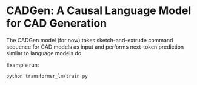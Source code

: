# CADGen: A Causal Language Model for CAD Generation
The CADGen model (for now) takes sketch-and-extrude command sequence for CAD models as input and performs next-token prediction similar to language models do.

Example run:
```bash
python transformer_lm/train.py
```

